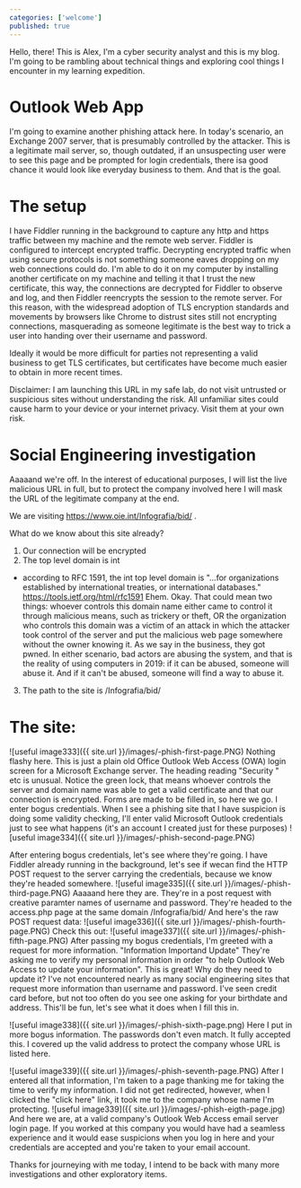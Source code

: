 ```yaml
---
categories: ['welcome']
published: true
---
```


Hello, there! This is Alex, I'm a cyber security analyst and this is my blog. I'm going to be rambling about technical things and exploring cool things I encounter in my learning expedition.

# Outlook Web App
I'm going to examine another phishing attack here. In today's scenario, an Exchange 2007 server, that is presumably controlled by the attacker. This is a legitimate mail server, so, though outdated, if an unsuspecting user were to see this page and be prompted for login credentials, there isa good chance it would look like everyday business to them. And that is the goal.

# The setup
I have Fiddler running in the background to capture any http and https traffic between my machine and the remote web server. Fiddler is configured to intercept encrypted traffic. Decrypting encrypted traffic when using secure protocols is not something someone eaves dropping on my web connections could do. I'm able to do it on my computer by installing another certificate on my machine and telling it that I trust the new certificate, this way, the connections are decrypted for Fiddler to observe and log, and then Fiddler reencrypts the session to the remote server. For this reason, with the widespread adoption of TLS encryption standards and movements by browsers like Chrome to distrust sites still not encrypting connections, masquerading as someone legitimate is the best way to trick a user into handing over their username and password. 

Ideally it would be more difficult for parties not representing a valid business to get TLS certificates, but certificates have become much easier to obtain in more recent times.

Disclaimer: I am launching this URL in my safe lab, do not visit untrusted or suspicious sites without understanding the risk. All unfamiliar sites could cause harm to your device or your internet privacy. Visit them at your own risk.

# Social Engineering investigation

Aaaaand we're off. In the interest of educational purposes, I will list the live malicious URL in full, but to protect the company involved here I will mask the URL of the legitimate company at the end.

We are visiting https://www.oie.int/Infografia/bid/ .

What do we know about this site already? 
1. Our connection will be encrypted
2. The top level domain is int
- according to RFC 1591, the int top level domain is "...for organizations established by international treaties, or international databases." https://tools.ietf.org/html/rfc1591
Ehem. Okay. That could mean two things: whoever controls this domain name either came to control it through malicious means, such as trickery or theft, OR the organization who controls this domain was a victim of an attack in which the attacker took control of the server and put the malicious web page somewhere without the owner knowing it. As we say in the business, they got pwned.
In either scenario, bad actors are abusing the system, and that is the reality of using computers in 2019: if it can be abused, someone will abuse it. And if it can't be abused, someone will find a way to abuse it.
3. The path to the site is /Infografia/bid/

# The site:

![useful image333]({{ site.url }}/images/-phish-first-page.PNG)
Nothing flashy here. This is just a plain old Office Outlook Web Access (OWA) login screen for a Microsoft Exchange server. The heading reading "Security &#8206;" etc is unusual.
Notice the green lock, that means whoever controls the server and domain name was able to get a valid certificate and that our connection is encrypted. 
Forms are made to be filled in, so here we go. I enter bogus credentials. When I see a phishing site that I have suspicion is doing some validity checking, I'll enter valid Microsoft Outlook credentials just to see what happens (it's an account I created just for these purposes)
![useful image334]({{ site.url }}/images/-phish-second-page.PNG)

After entering bogus credentials, let's see where they're going. I have Fiddler already running in the background, let's see if wecan find the HTTP POST request to the server carrying the credentials, because we know they're headed somewhere.
![useful image335]({{ site.url }}/images/-phish-third-page.PNG)
Aaaaand here they are. They're in a post request with creative paramter names of username and password. They're headed to the access.php page at the same domain /Infografia/bid/
And here's the raw POST request data:
![useful image336]({{ site.url }}/images/-phish-fourth-page.PNG)
Check this out:
![useful image337]({{ site.url }}/images/-phish-fifth-page.PNG)
After passing my bogus credentials, I'm greeted with a request for more information. "Information Importand Update"
They're asking me to verify my personal information in order "to help Outlook Web Access to update your information".
This is great! Why do they need to update it? I've not encountered nearly as many social engineering sites that request more information than username and password. I've seen credit card before, but not too often do you see one asking for your birthdate and address.
This'll be fun, let's see what it does when I fill this in.

![useful image338]({{ site.url }}/images/-phish-sixth-page.png)
Here I put in more bogus information. The passwords don't even match. It fully accepted this. I covered up the valid address to protect the company whose URL is listed here.

![useful image339]({{ site.url }}/images/-phish-seventh-page.PNG)
After I entered all that information, I'm taken to a page thanking me for taking the time to verify my information.
I did not get redirected, however, when I clicked the "click here" link, it took me to the company whose name I'm protecting.
![useful image339]({{ site.url }}/images/-phish-eigth-page.jpg)
And here we are, at a valid company's Outlook Web Access email server login page. If you worked at this company you would have had a seamless experience and it would ease suspicions when you log in here and your credentials are accepted and you're taken to your email account. 

Thanks for journeying with me today, I intend to be back with many more investigations and other exploratory items. 

